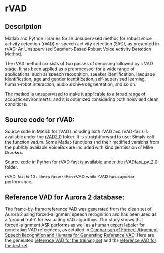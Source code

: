 # rVAD

## Description
Matlab and Python libraries for an unsupervised method for robust voice activity detection (rVAD) or speech activity detection (SAD), as presented in [rVAD: An Unsupervised Segment-Based Robust Voice Activity Detection Method](https://www.sciencedirect.com/science/article/pii/S0885230819300920). 

The rVAD method consists of two passes of denoising followed by a VAD stage. It has been applied as a preprocessor for a wide range of applications, such as speech recognition, speaker identification, language identification, age and gender identification, self-supervised learning, human-robot interaction, audio archive segmentation, and so on.  

The method is unsupervised to make it applicable to a broad range of acoustic environments, and it is optimized considering both noisy and clean conditions. 

## Source code for rVAD: 
Source code in Matlab for rVAD (including both rVAD and rVAD-fast) is available under the [rVAD2.0](rVAD2.0/) folder. It is straightforward to use: Simply call the function vad.m. Some Matlab functions and their modified versions from the publicly available VoiceBox are included with kind permission of Mike Brookes.  

Source code in Python for rVAD-fast is available under the [rVADfast_py_2.0](rVADfast_py_2.0/) folder. 

rVAD-fast is 10+ times faster than rVAD while rVAD has superior performance. 

## Reference VAD for Aurora 2 database:
The frame-by-frame reference VAD was generated from the clean set of Aurora 2 using forced-alignment speech recognition and has been used as a 'ground truth' for evaluating VAD algorithms. Our study shows that forced-alignment ASR performs as well as a human expert labeler for generating VAD references, as detailed in [Comparison of Forced-Alignment Speech Recognition and Humans for Generating Reference VAD](https://www.isca-speech.org/archive/interspeech_2015/papers/i15_2937.pdf). Here are the generated [reference VAD for the training set](Aurora2TrainSet-ReferenceVAD.zip) and the [reference VAD for the test set](Aurora2TestSet-ReferenceVAD.zip). 

